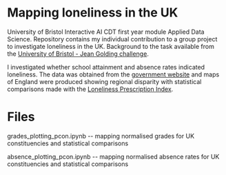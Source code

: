 # Mapping loneliness in the UK
University of Bristol Interactive AI CDT first year module Applied Data Science. Repository contains my individual contribution to a group project to investigate loneliness in the UK. Background to the task available from the [University of Bristol - Jean Golding challenge][bristol].

I investigated whether school attainment and absence rates indicated loneliness. The data was obtained from the [government website][gov] and maps of England were produced showing regional disparity with statistical comparisons made with the [Loneliness Prescription Index][loneliness].

# Files
grades_plotting_pcon.ipynb -- mapping normalised grades for UK constituencies and statistical comparisons

absence_plotting_pcon.ipynb -- mapping normalised absence rates for UK constituencies and statistical comparisons


   [bristol]: <https://www.bristol.ac.uk/golding/get-involved/competitions/loneliness-and-movement-for-education-competition/>
   [loneliness]: <https://datasciencecampus.ons.gov.uk/developing-a-loneliness-prescription-index/>
   [gov]: <https://www.gov.uk/school-performance-tables>
   

